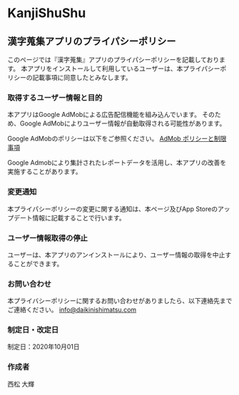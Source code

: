 # KanjiShuShu

## 漢字蒐集アプリのプライパシーポリシー

このページでは『漢字蒐集』アプリのプライパシーポリシーを記載しております。
本アプリをインストールして利用しているユーザーは、本プライパシーポリシーの記載事項に同意したとみなします。

### 取得するユーザー情報と目的
本アプリはGoogle AdMobによる広告配信機能を組み込んでいます。
そのため、Google AdMobによりユーザー情報が自動取得される可能性があります。

Google AdMobのポリシーは以下をご参照ください。
[AdMob ポリシーと制限事項](https://support.google.com/admob/answer/6128543?hl=ja "AdMob")

Google Admobにより集計されたレポートデータを活用し、本アプリの改善を実施することがあります。

### 変更通知
本プライパシーポリシーの変更に関する通知は、本ページ及びApp Storeのアップデート情報に記載することで行います。

### ユーザー情報取得の停止
ユーザーは、本アプリのアンインストールにより、ユーザー情報の取得を中止することができます。

### お問い合わせ
本プライバシーポリシーに関するお問い合わせがありましたら、以下連絡先までご連絡ください。
info@daikinishimatsu.com

### 制定日・改定日
制定日：2020年10月01日

### 作成者
西松 大輝
